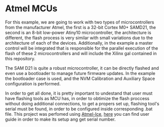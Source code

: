 # Atmel MCUs

For this example, we are going to work with two types of microcontrollers from the manufacturer Atmel, the first is a 32-bit Cortex M0+ SAMD21, the second is an 8-bit low-power Atiny10 microcontroller, the architecture is different, the flash process is very similar with small variations due to the architecture of each of the devices. Additionally, in the example a master control will be integrated that is responsible for the parallel execution of the flash of these 2 microcontrollers and will include the Xilinx gal contained in this repository.

The SAM D21 is quite a robust microcontroller, it can be directly flashed and even use a bootloader to manage future firmware updates. In the example the bootloader case is used, and the NVM Calibration and Auxiliary Space configuration is performed.

In order to get all done, it is pretty important to undestand that user must have flashing tools as MCU has, in order to obtimize the flash proccess without doing additional connections, to get a propers set up, flashing tool's serial must be found, in order to be configured inside corresponding .bat file. This project was perfomed using [Atmel-Ice](https://www.microchip.com/en-us/development-tool/atatmel-ice), [here](https://ww1.microchip.com/downloads/en/DeviceDoc/Atmel-ICE_UserGuide.pdf) you can find user guide in order to make its setup ang get serial number.
